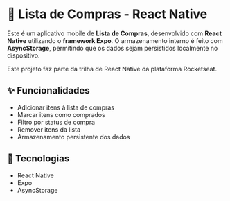 # 🛒 Lista de Compras - React Native

Este é um aplicativo mobile de **Lista de Compras**, desenvolvido com **React Native** utilizando o **framework Expo**. O armazenamento interno é feito com **AsyncStorage**, permitindo que os dados sejam persistidos localmente no dispositivo.

Este projeto faz parte da trilha de React Native da plataforma Rocketseat.

## ✨ Funcionalidades

- Adicionar itens à lista de compras
- Marcar itens como comprados
- Filtro por status de compra
- Remover itens da lista
- Armazenamento persistente dos dados

## 🚀 Tecnologias

- React Native
- Expo
- AsyncStorage
